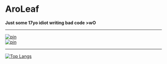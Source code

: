 # AroLeaf

**Just some 17yo idiot writing bad code >wO**

---

<a href="https://github.com/AroLeaf/AroLeaf" title="AroLeaf/AroLeaf">
  <img src="https://github-readme-stats.vercel.app/api/pin?username=AroLeaf&repo=AroLeaf&theme=dark&hide_border=true&bg_color=161B22" alt="pin">
</a>
<br>
<a href="https://github.com/AroLeaf/puck" title="AroLeaf/puck">
  <img src="https://github-readme-stats.vercel.app/api/pin?username=AroLeaf&repo=puck&theme=dark&hide_border=true&bg_color=161B22" alt="pin">
</a>

---

[![Top Langs](https://github-readme-stats.vercel.app/api/top-langs/?username=AroLeaf&layout=compact&theme=dark&hide_border=true&bg_color=161B22)](https://github.com/anuraghazra/github-readme-stats)
